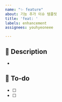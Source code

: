 ```yaml
---
name: "✨ feature"
about: 기능 추가 이슈 템플릿
title: 'feat: '
labels: enhancement
assignees: youhyeoneee

---
```


## 📌 Description
- 

## 📝 To-do
- [ ] 
- [ ]
